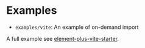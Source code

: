 # Examples

- `examples/vite`: An example of on-demand import

A full example see [element-plus-vite-starter](https://github.com/element-plus/element-plus-vite-starter).
